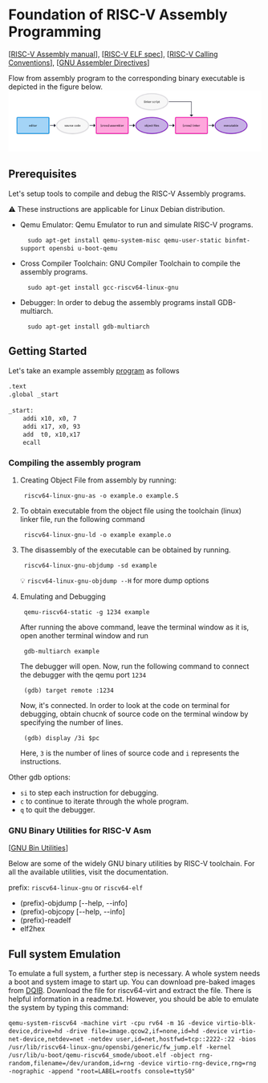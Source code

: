 # Foundation of RISC-V Assembly Programming

[[RISC-V Assembly manual](https://github.com/riscv-non-isa/riscv-asm-manual/blob/master/riscv-asm.md)], [[RISC-V ELF spec](https://github.com/riscv-non-isa/riscv-elf-psabi-doc/blob/master/riscv-elf.adoc)], [[RISC-V Calling Conventions](https://github.com/riscv-non-isa/riscv-elf-psabi-doc/blob/master/riscv-cc.adoc)], [[GNU Assembler Directives](https://sourceware.org/binutils/docs/as/Pseudo-Ops.html)]

Flow from assembly program to the corresponding binary executable is depicted in the figure below.
![Assembler Translation process](docs/assembler.png "Assembling process")

## Prerequisites

Let's setup tools to compile and debug the RISC-V Assembly programs.

:warning: These instructions are applicable for Linux Debian distribution.
- Qemu Emulator: Qemu Emulator to run and simulate RISC-V programs.

        sudo apt-get install qemu-system-misc qemu-user-static binfmt-support opensbi u-boot-qemu 
- Cross Compiler Toolchain: GNU Compiler Toolchain to compile the assembly programs.

        sudo apt-get install gcc-riscv64-linux-gnu

- Debugger: In order to debug the assembly programs install GDB-multiarch.

        sudo apt-get install gdb-multiarch



## Getting Started

Let's take an example assembly [program](example/src/example.s) as follows

    .text
    .global _start

    _start:
        addi x10, x0, 7
        addi x17, x0, 93
        add  t0, x10,x17
        ecall

### Compiling the assembly program

1. Creating Object File from assembly by running:
    
        riscv64-linux-gnu-as -o example.o example.S

2. To obtain executable from the object file using the toolchain (linux) linker file, run the following command

        riscv64-linux-gnu-ld -o example example.o

3. The disassembly of the executable can be obtained by running.

        riscv64-linux-gnu-objdump -sd example

    :bulb: `riscv64-linux-gnu-objdump --H` for more dump options 

4. Emulating and Debugging

        qemu-riscv64-static -g 1234 example

    After running the above command, leave the terminal window as it is, open another terminal window and run

        gdb-multiarch example

    The debugger will open. Now, run the following command to connect the debugger with the qemu port `1234`

        (gdb) target remote :1234

    Now, it's connected. In order to look at the code on terminal for debugging, obtain chucnk of source code on the terminal window by specifying the number of lines.

        (gdb) display /3i $pc

    Here, `3` is the number of lines of source code and `i` represents the instructions.

Other gdb options:
- `si` to step each instruction for debugging.
- `c` to continue to iterate through the whole program.
- `q` to quit the debugger.

### GNU Binary Utilities for RISC-V Asm
[[GNU Bin Utilities](https://sourceware.org/binutils/docs-2.29/binutils/index.html)]

Below are some of the widely GNU binary utilities by RISC-V toolchain. For all the available utilities, visit the documentation.

prefix: `riscv64-linux-gnu` or `riscv64-elf` 
- (prefix)-objdump [--help, --info]
- (prefix)-objcopy [--help, --info]
- (prefix)-readelf
- elf2hex

## Full system Emulation

To emulate a full system, a further step is necessary. A whole system needs a boot and system image to start up. You can download pre-baked images from [DQIB](https://people.debian.org/~gio/dqib/). Download the file for riscv64-virt and extract the file. There is helpful information in a readme.txt. However, you should be able to emulate the system by typing this command:

    qemu-system-riscv64 -machine virt -cpu rv64 -m 1G -device virtio-blk-device,drive=hd -drive file=image.qcow2,if=none,id=hd -device virtio-net-device,netdev=net -netdev user,id=net,hostfwd=tcp::2222-:22 -bios /usr/lib/riscv64-linux-gnu/opensbi/generic/fw_jump.elf -kernel /usr/lib/u-boot/qemu-riscv64_smode/uboot.elf -object rng-random,filename=/dev/urandom,id=rng -device virtio-rng-device,rng=rng -nographic -append "root=LABEL=rootfs console=ttyS0"


